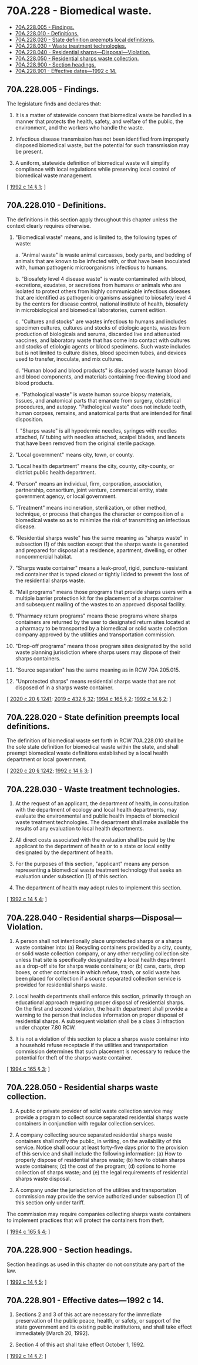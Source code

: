 # 70A.228 - Biomedical waste.
* [70A.228.005 - Findings.](#70a228005---findings)
* [70A.228.010 - Definitions.](#70a228010---definitions)
* [70A.228.020 - State definition preempts local definitions.](#70a228020---state-definition-preempts-local-definitions)
* [70A.228.030 - Waste treatment technologies.](#70a228030---waste-treatment-technologies)
* [70A.228.040 - Residential sharps—Disposal—Violation.](#70a228040---residential-sharpsdisposalviolation)
* [70A.228.050 - Residential sharps waste collection.](#70a228050---residential-sharps-waste-collection)
* [70A.228.900 - Section headings.](#70a228900---section-headings)
* [70A.228.901 - Effective dates—1992 c 14.](#70a228901---effective-dates1992-c-14)
## 70A.228.005 - Findings.
The legislature finds and declares that:

1. It is a matter of statewide concern that biomedical waste be handled in a manner that protects the health, safety, and welfare of the public, the environment, and the workers who handle the waste.

2. Infectious disease transmission has not been identified from improperly disposed biomedical waste, but the potential for such transmission may be present.

3. A uniform, statewide definition of biomedical waste will simplify compliance with local regulations while preserving local control of biomedical waste management.

\[ [1992 c 14 § 1](http://lawfilesext.leg.wa.gov/biennium/1991-92/Pdf/Bills/Session%20Laws/House/2391-S.SL.pdf?cite=1992%20c%2014%20§%201); \]

## 70A.228.010 - Definitions.
The definitions in this section apply throughout this chapter unless the context clearly requires otherwise.

1. "Biomedical waste" means, and is limited to, the following types of waste:

    a.  "Animal waste" is waste animal carcasses, body parts, and bedding of animals that are known to be infected with, or that have been inoculated with, human pathogenic microorganisms infectious to humans.

    b.  "Biosafety level 4 disease waste" is waste contaminated with blood, excretions, exudates, or secretions from humans or animals who are isolated to protect others from highly communicable infectious diseases that are identified as pathogenic organisms assigned to biosafety level 4 by the centers for disease control, national institute of health, biosafety in microbiological and biomedical laboratories, current edition.

    c.  "Cultures and stocks" are wastes infectious to humans and includes specimen cultures, cultures and stocks of etiologic agents, wastes from production of biologicals and serums, discarded live and attenuated vaccines, and laboratory waste that has come into contact with cultures and stocks of etiologic agents or blood specimens. Such waste includes but is not limited to culture dishes, blood specimen tubes, and devices used to transfer, inoculate, and mix cultures.

    d.  "Human blood and blood products" is discarded waste human blood and blood components, and materials containing free-flowing blood and blood products.

    e.  "Pathological waste" is waste human source biopsy materials, tissues, and anatomical parts that emanate from surgery, obstetrical procedures, and autopsy. "Pathological waste" does not include teeth, human corpses, remains, and anatomical parts that are intended for final disposition.

    f.  "Sharps waste" is all hypodermic needles, syringes with needles attached, IV tubing with needles attached, scalpel blades, and lancets that have been removed from the original sterile package.

2. "Local government" means city, town, or county.

3. "Local health department" means the city, county, city-county, or district public health department.

4. "Person" means an individual, firm, corporation, association, partnership, consortium, joint venture, commercial entity, state government agency, or local government.

5. "Treatment" means incineration, sterilization, or other method, technique, or process that changes the character or composition of a biomedical waste so as to minimize the risk of transmitting an infectious disease.

6. "Residential sharps waste" has the same meaning as "sharps waste" in subsection (1) of this section except that the sharps waste is generated and prepared for disposal at a residence, apartment, dwelling, or other noncommercial habitat.

7. "Sharps waste container" means a leak-proof, rigid, puncture-resistant red container that is taped closed or tightly lidded to prevent the loss of the residential sharps waste.

8. "Mail programs" means those programs that provide sharps users with a multiple barrier protection kit for the placement of a sharps container and subsequent mailing of the wastes to an approved disposal facility.

9. "Pharmacy return programs" means those programs where sharps containers are returned by the user to designated return sites located at a pharmacy to be transported by a biomedical or solid waste collection company approved by the utilities and transportation commission.

10. "Drop-off programs" means those program sites designated by the solid waste planning jurisdiction where sharps users may dispose of their sharps containers.

11. "Source separation" has the same meaning as in RCW 70A.205.015.

12. "Unprotected sharps" means residential sharps waste that are not disposed of in a sharps waste container.

\[ [2020 c 20 § 1241](http://lawfilesext.leg.wa.gov/biennium/2019-20/Pdf/Bills/Session%20Laws/House/2246-S.SL.pdf?cite=2020%20c%2020%20§%201241); [2019 c 432 § 32](http://lawfilesext.leg.wa.gov/biennium/2019-20/Pdf/Bills/Session%20Laws/Senate/5001-S.SL.pdf?cite=2019%20c%20432%20§%2032); [1994 c 165 § 2](http://lawfilesext.leg.wa.gov/biennium/1993-94/Pdf/Bills/Session%20Laws/House/2401-S.SL.pdf?cite=1994%20c%20165%20§%202); [1992 c 14 § 2](http://lawfilesext.leg.wa.gov/biennium/1991-92/Pdf/Bills/Session%20Laws/House/2391-S.SL.pdf?cite=1992%20c%2014%20§%202); \]

## 70A.228.020 - State definition preempts local definitions.
The definition of biomedical waste set forth in RCW 70A.228.010 shall be the sole state definition for biomedical waste within the state, and shall preempt biomedical waste definitions established by a local health department or local government.

\[ [2020 c 20 § 1242](http://lawfilesext.leg.wa.gov/biennium/2019-20/Pdf/Bills/Session%20Laws/House/2246-S.SL.pdf?cite=2020%20c%2020%20§%201242); [1992 c 14 § 3](http://lawfilesext.leg.wa.gov/biennium/1991-92/Pdf/Bills/Session%20Laws/House/2391-S.SL.pdf?cite=1992%20c%2014%20§%203); \]

## 70A.228.030 - Waste treatment technologies.
1. At the request of an applicant, the department of health, in consultation with the department of ecology and local health departments, may evaluate the environmental and public health impacts of biomedical waste treatment technologies. The department shall make available the results of any evaluation to local health departments.

2. All direct costs associated with the evaluation shall be paid by the applicant to the department of health or to a state or local entity designated by the department of health.

3. For the purposes of this section, "applicant" means any person representing a biomedical waste treatment technology that seeks an evaluation under subsection (1) of this section.

4. The department of health may adopt rules to implement this section.

\[ [1992 c 14 § 4](http://lawfilesext.leg.wa.gov/biennium/1991-92/Pdf/Bills/Session%20Laws/House/2391-S.SL.pdf?cite=1992%20c%2014%20§%204); \]

## 70A.228.040 - Residential sharps—Disposal—Violation.
1. A person shall not intentionally place unprotected sharps or a sharps waste container into: (a) Recycling containers provided by a city, county, or solid waste collection company, or any other recycling collection site unless that site is specifically designated by a local health department as a drop-off site for sharps waste containers; or (b) cans, carts, drop boxes, or other containers in which refuse, trash, or solid waste has been placed for collection if a source separated collection service is provided for residential sharps waste.

2. Local health departments shall enforce this section, primarily through an educational approach regarding proper disposal of residential sharps. On the first and second violation, the health department shall provide a warning to the person that includes information on proper disposal of residential sharps. A subsequent violation shall be a class 3 infraction under chapter 7.80 RCW.

3. It is not a violation of this section to place a sharps waste container into a household refuse receptacle if the utilities and transportation commission determines that such placement is necessary to reduce the potential for theft of the sharps waste container.

\[ [1994 c 165 § 3](http://lawfilesext.leg.wa.gov/biennium/1993-94/Pdf/Bills/Session%20Laws/House/2401-S.SL.pdf?cite=1994%20c%20165%20§%203); \]

## 70A.228.050 - Residential sharps waste collection.
1. A public or private provider of solid waste collection service may provide a program to collect source separated residential sharps waste containers in conjunction with regular collection services.

2. A company collecting source separated residential sharps waste containers shall notify the public, in writing, on the availability of this service. Notice shall occur at least forty-five days prior to the provision of this service and shall include the following information: (a) How to properly dispose of residential sharps waste; (b) how to obtain sharps waste containers; (c) the cost of the program; (d) options to home collection of sharps waste; and (e) the legal requirements of residential sharps waste disposal.

3. A company under the jurisdiction of the utilities and transportation commission may provide the service authorized under subsection (1) of this section only under tariff.

The commission may require companies collecting sharps waste containers to implement practices that will protect the containers from theft.

\[ [1994 c 165 § 4](http://lawfilesext.leg.wa.gov/biennium/1993-94/Pdf/Bills/Session%20Laws/House/2401-S.SL.pdf?cite=1994%20c%20165%20§%204); \]

## 70A.228.900 - Section headings.
Section headings as used in this chapter do not constitute any part of the law.

\[ [1992 c 14 § 5](http://lawfilesext.leg.wa.gov/biennium/1991-92/Pdf/Bills/Session%20Laws/House/2391-S.SL.pdf?cite=1992%20c%2014%20§%205); \]

## 70A.228.901 - Effective dates—1992 c 14.
1. Sections 2 and 3 of this act are necessary for the immediate preservation of the public peace, health, or safety, or support of the state government and its existing public institutions, and shall take effect immediately [March 20, 1992].

2. Section 4 of this act shall take effect October 1, 1992.

\[ [1992 c 14 § 7](http://lawfilesext.leg.wa.gov/biennium/1991-92/Pdf/Bills/Session%20Laws/House/2391-S.SL.pdf?cite=1992%20c%2014%20§%207); \]

